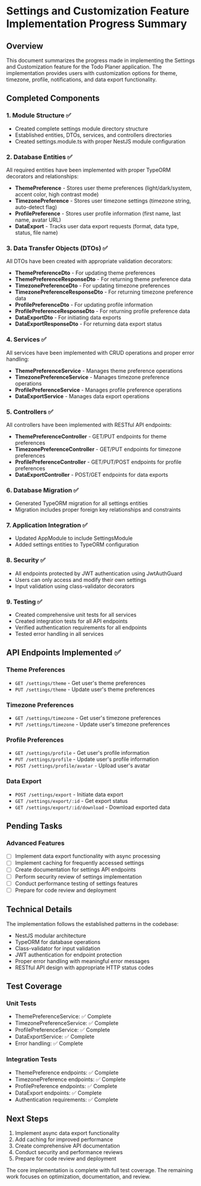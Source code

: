# Settings and Customization Feature Implementation Progress Summary

## Overview

This document summarizes the progress made in implementing the Settings and Customization feature for the Todo Planer application. The implementation provides users with customization options for theme, timezone, profile, notifications, and data export functionality.

## Completed Components

### 1. Module Structure ✅
- Created complete settings module directory structure
- Established entities, DTOs, services, and controllers directories
- Created settings.module.ts with proper NestJS module configuration

### 2. Database Entities ✅
All required entities have been implemented with proper TypeORM decorators and relationships:

- **ThemePreference** - Stores user theme preferences (light/dark/system, accent color, high contrast mode)
- **TimezonePreference** - Stores user timezone settings (timezone string, auto-detect flag)
- **ProfilePreference** - Stores user profile information (first name, last name, avatar URL)
- **DataExport** - Tracks user data export requests (format, data type, status, file name)

### 3. Data Transfer Objects (DTOs) ✅
All DTOs have been created with appropriate validation decorators:

- **ThemePreferenceDto** - For updating theme preferences
- **ThemePreferenceResponseDto** - For returning theme preference data
- **TimezonePreferenceDto** - For updating timezone preferences
- **TimezonePreferenceResponseDto** - For returning timezone preference data
- **ProfilePreferenceDto** - For updating profile information
- **ProfilePreferenceResponseDto** - For returning profile preference data
- **DataExportDto** - For initiating data exports
- **DataExportResponseDto** - For returning data export status

### 4. Services ✅
All services have been implemented with CRUD operations and proper error handling:

- **ThemePreferenceService** - Manages theme preference operations
- **TimezonePreferenceService** - Manages timezone preference operations
- **ProfilePreferenceService** - Manages profile preference operations
- **DataExportService** - Manages data export operations

### 5. Controllers ✅
All controllers have been implemented with RESTful API endpoints:

- **ThemePreferenceController** - GET/PUT endpoints for theme preferences
- **TimezonePreferenceController** - GET/PUT endpoints for timezone preferences
- **ProfilePreferenceController** - GET/PUT/POST endpoints for profile preferences
- **DataExportController** - POST/GET endpoints for data exports

### 6. Database Migration ✅
- Generated TypeORM migration for all settings entities
- Migration includes proper foreign key relationships and constraints

### 7. Application Integration ✅
- Updated AppModule to include SettingsModule
- Added settings entities to TypeORM configuration

### 8. Security ✅
- All endpoints protected by JWT authentication using JwtAuthGuard
- Users can only access and modify their own settings
- Input validation using class-validator decorators

### 9. Testing ✅
- Created comprehensive unit tests for all services
- Created integration tests for all API endpoints
- Verified authentication requirements for all endpoints
- Tested error handling in all services

## API Endpoints Implemented ✅

### Theme Preferences
- `GET /settings/theme` - Get user's theme preferences
- `PUT /settings/theme` - Update user's theme preferences

### Timezone Preferences
- `GET /settings/timezone` - Get user's timezone preferences
- `PUT /settings/timezone` - Update user's timezone preferences

### Profile Preferences
- `GET /settings/profile` - Get user's profile information
- `PUT /settings/profile` - Update user's profile information
- `POST /settings/profile/avatar` - Upload user's avatar

### Data Export
- `POST /settings/export` - Initiate data export
- `GET /settings/export/:id` - Get export status
- `GET /settings/export/:id/download` - Download exported data

## Pending Tasks

### Advanced Features
- [ ] Implement data export functionality with async processing
- [ ] Implement caching for frequently accessed settings
- [ ] Create documentation for settings API endpoints
- [ ] Perform security review of settings implementation
- [ ] Conduct performance testing of settings features
- [ ] Prepare for code review and deployment

## Technical Details

The implementation follows the established patterns in the codebase:
- NestJS modular architecture
- TypeORM for database operations
- Class-validator for input validation
- JWT authentication for endpoint protection
- Proper error handling with meaningful error messages
- RESTful API design with appropriate HTTP status codes

## Test Coverage

### Unit Tests
- ThemePreferenceService: ✅ Complete
- TimezonePreferenceService: ✅ Complete
- ProfilePreferenceService: ✅ Complete
- DataExportService: ✅ Complete
- Error handling: ✅ Complete

### Integration Tests
- ThemePreference endpoints: ✅ Complete
- TimezonePreference endpoints: ✅ Complete
- ProfilePreference endpoints: ✅ Complete
- DataExport endpoints: ✅ Complete
- Authentication requirements: ✅ Complete

## Next Steps

1. Implement async data export functionality
2. Add caching for improved performance
3. Create comprehensive API documentation
4. Conduct security and performance reviews
5. Prepare for code review and deployment

The core implementation is complete with full test coverage. The remaining work focuses on optimization, documentation, and review.
